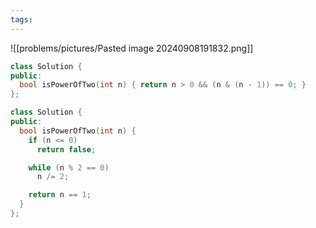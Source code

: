 ```yaml
---
tags:
---
```

![[problems/pictures/Pasted image 20240908191832.png]]

```c++
class Solution {
public:
  bool isPowerOfTwo(int n) { return n > 0 && (n & (n - 1)) == 0; }
};
```

```c++
class Solution {
public:
  bool isPowerOfTwo(int n) {
    if (n <= 0)
      return false;

    while (n % 2 == 0)
      n /= 2;

    return n == 1;
  }
};
```